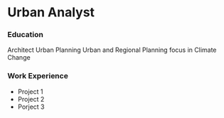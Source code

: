 # Urban Analyst

### Education
Architect 
Urban Planning
Urban and Regional Planning focus in Climate Change

### Work Experience
- Project 1
- Project 2
- Porject 3
